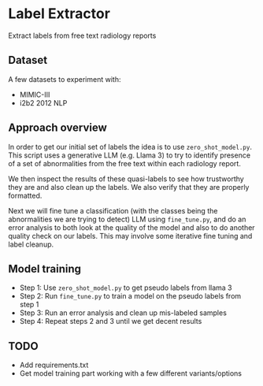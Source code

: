 # Label Extractor
Extract labels from free text radiology reports

## Dataset

A few datasets to experiment with:
- MIMIC-III
- i2b2 2012 NLP

## Approach overview

In order to get our initial set of labels the idea is to use `zero_shot_model.py`. This script uses a generative LLM (e.g. Llama 3) to try to identify presence of a set of abnormalities from the free text within each radiology report. 

We then inspect the results of these quasi-labels to see how trustworthy they are and also clean up the labels. We also verify that they are properly formatted.

Next we will fine tune a classification (with the classes being the abnormalities we are trying to detect) LLM using `fine_tune.py`, and do an error analysis to both look at the quality of the model and also to do another quality check on our labels. This may involve some iterative fine tuning and label cleanup.

## Model training

- Step 1: Use `zero_shot_model.py` to get pseudo labels from llama 3
- Step 2: Run `fine_tune.py` to train a model on the pseudo labels from step 1
- Step 3: Run an error analysis and clean up mis-labeled samples
- Step 4: Repeat steps 2 and 3 until we get decent results

## TODO 

- Add requirements.txt
- Get model training part working with a few different variants/options
